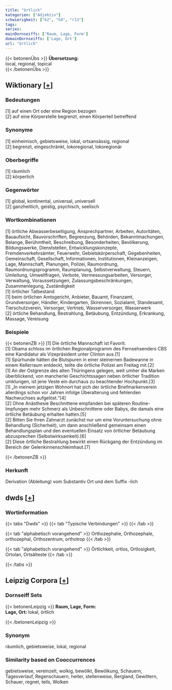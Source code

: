 ```yaml
---
title: "örtlich"
kategorien: ["Adjektiv"]
schwierigkeit: ["k2", "h4", "r13"]
tags:
series:
mainDornseiffs: ['Raum, Lage, Form']
domainDornseiffs: ['Lage, Ort']
url: "örtlich"
---
```


{{< betonenÜbs >}}
**Übersetzung:**  
local, regional, topical  
{{< /betonenÜbs >}}

## Wiktionary [[+](https://de.wiktionary.org/wiki/örtlich)]

### Bedeutungen
[1] auf einen Ort oder eine Region bezogen  
[2] auf eine Körperstelle begrenzt, einen Körperteil betreffend  

### Synonyme
[1] einheimisch, gebietsweise, lokal, ortsansässig, regional  
[2] begrenzt, eingeschränkt, lokoregional, lokoregionär  

### Oberbegriffe
[1] räumlich  
[2] körperlich  

### Gegenwörter
[1] global, kontinental, universal, universell  
[2] ganzheitlich, geistig, psychisch, seelisch  

### Wortkombinationen
[1] örtliche Abwasserbeseitigung, Ansprechpartner, Arbeiten, Autoritäten, Bauaufsicht, Bauvorschriften, Begrenzung, Behörden, Bekanntmachungen, Belange, Berühmtheit, Beschreibung, Besonderheiten, Bevölkerung, Bildungswerke, Dienststellen, Entwicklungskonzepte, Fremdenverkehrsämter, Feuerwehr, Gebietskörperschaft, Gegebenheiten, Gemeinschaft, Gesellschaft, Informationen, Institutionen, Kleinanzeigen, Lage, Mannschaft, Planungen, Polizei, Raumordnung, Raumordnungsprogramm, Raumplanung, Selbstverwaltung, Steuern, Umleitung, Umweltfragen, Verbote, Vermessungsarbeiten, Versorger, Verwaltung, Voraussetzungen, Zulassungsbeschränkungen, Zusammenlegung, Zuständigkeit  
[1] örtlicher Tatbestand  
[1] beim örtlichen Amtsgericht, Anbieter, Bauamt, Finanzamt, Grundversorger, Händler, Kindergarten, Skirennen, Sozialamt, Standesamt, Tierschutzverein, Versorger, Vertrieb, Wasserversorger, Wasserwerk  
[2] örtliche Behandlung, Bestrahlung, Betäubung, Entzündung, Erkrankung, Massage, Vereisung  

### Beispiele
{{< betonenZB >}}
[1] Die örtliche Mannschaft ist Favorit.  
[1] Obama schloss im örtlichen Regionalprogramm des Fernsehsenders CBS eine Kandidatur als Vizepräsident unter Clinton aus.[1]  
[1] Spürhunde hätten die Blutspuren in einer steinernen Badewanne in einem Kellerraum entdeckt, teilte die örtliche Polizei am Freitag mit.[2]  
[1] An der Ostgrenze des alten Thüringens gelegen, weit umher die Marken überblickend, von mancherlei Geschichtssagen neben örtlicher Tradition umklungen, ist jene Veste ein durchaus zu beachtender Hochpunkt.[3]  
[1] „In meinem jetzigen Wohnort hat sich der örtliche Briefmarkenverein allerdings schon vor Jahren infolge Überalterung und fehlenden Nachwuchses aufgelöst.“[4]  
[2] Ohne Anästhesie Beschnittene empfanden bei späteren Routine-Impfungen mehr Schmerz als Unbeschnittene oder Babys, die damals eine örtliche Betäubung erhalten hatten.[5]  
[2] Bitten Sie Ihren Zahnarzt zunächst nur um eine Voruntersuchung ohne Behandlung (Sicherheit), um dann anschließend gemeinsam einen Behandlungsplan und den eventuellen Einsatz von örtlicher Betäubung abzusprechen (Selbstwirksamkeit).[6]  
[2] Diese örtliche Bestrahlung bewirkt einen Rückgang der Entzündung im Bereich der Gelenkinnenschleimhaut.[7]  

{{< /betonenZB >}}
### Herkunft
Derivation (Ableitung) vom Substantiv Ort und dem Suffix -lich  



## dwds [[+](https://www.dwds.de/wb/örtlich)]

### Wortinformation
{{< tabs "Dwds" >}}
{{< tab "Typische Verbindungen" >}}
{{< /tab >}}

{{< tab "alphabetisch vorangehend" >}}
Orthozephalie, Orthozephale, orthozephal, Orthozentrum, orthotrop
{{< /tab >}}

{{< tab "alphabetisch vorangehend" >}}
Örtlichkeit, ortlos, Ortlosigkeit, Ortolan, Ortsälteste
{{< /tab >}}

{{< /tabs >}}

## Leipzig Corpora [[+](https://corpora.uni-leipzig.de/en/res?word=örtlich&corpusId=deu_newscrawl-public_2018)]

### Dornseiff Sets
{{< betonenLeipzig >}}
**Raum, Lage, Form:**  
**Lage, Ort:** lokal, örtlich  

{{< /betonenLeipzig >}}

### Synonym
räumlich, gebietsweise, lokal, regional


### Similarity based on Cooccurrences
gebietsweise, vereinzelt, wolkig, bewölkt, Bewölkung, Schauern, Tagesverlauf, Regenschauern, heiter, stellenweise, Bergland, Gewittern, Schauer, regnet, teils, Wolken

